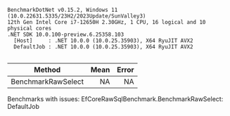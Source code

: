 ```

BenchmarkDotNet v0.15.2, Windows 11 (10.0.22631.5335/23H2/2023Update/SunValley3)
12th Gen Intel Core i7-12650H 2.30GHz, 1 CPU, 16 logical and 10 physical cores
.NET SDK 10.0.100-preview.6.25358.103
  [Host]     : .NET 10.0.0 (10.0.25.35903), X64 RyuJIT AVX2
  DefaultJob : .NET 10.0.0 (10.0.25.35903), X64 RyuJIT AVX2


```
| Method             | Mean | Error |
|------------------- |-----:|------:|
| BenchmarkRawSelect |   NA |    NA |

Benchmarks with issues:
  EfCoreRawSqlBenchmark.BenchmarkRawSelect: DefaultJob
